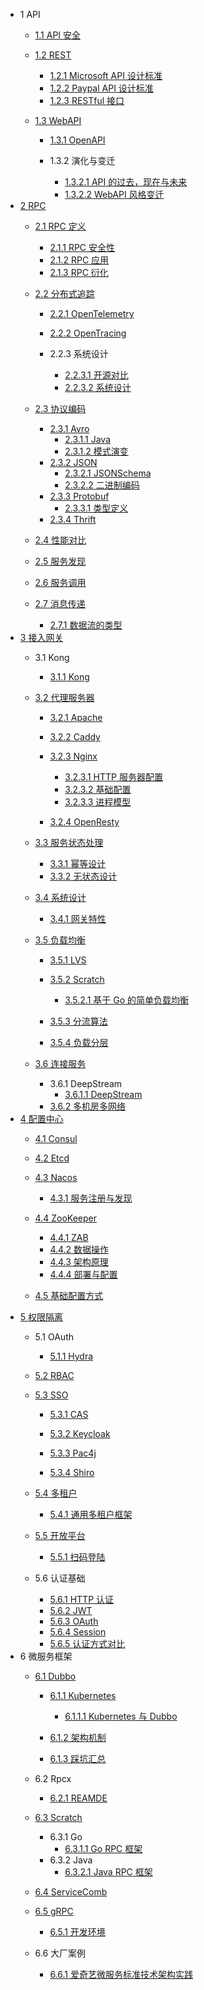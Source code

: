   - 1 API
    - [1.1 API 安全](/API/API%20安全/README.md)
      
    - [1.2 REST](/API/REST/README.md)
      - [1.2.1 Microsoft API 设计标准](/API/REST/Microsoft%20API%20设计标准.md)
      - [1.2.2 Paypal API 设计标准](/API/REST/Paypal%20API%20设计标准.md)
      - [1.2.3 RESTful 接口](/API/REST/RESTful%20接口.md)
    - [1.3 WebAPI](/API/WebAPI/README.md)
      - [1.3.1 OpenAPI](/API/WebAPI/OpenAPI/README.md)
        
      - 1.3.2 演化与变迁
        - [1.3.2.1 API 的过去，现在与未来](/API/WebAPI/演化与变迁/API%20的过去，现在与未来.md)
        - [1.3.2.2 WebAPI 风格变迁](/API/WebAPI/演化与变迁/WebAPI%20风格变迁.md)
  - [2 RPC](/RPC/README.md)
    - [2.1 RPC 定义](/RPC/RPC%20定义/README.md)
      - [2.1.1 RPC 安全性](/RPC/RPC%20定义/RPC%20安全性.md)
      - [2.1.2 RPC 应用](/RPC/RPC%20定义/RPC%20应用.md)
      - [2.1.3 RPC 衍化](/RPC/RPC%20定义/RPC%20衍化.md)
    - [2.2 分布式追踪](/RPC/分布式追踪/README.md)
      - [2.2.1 OpenTelemetry](/RPC/分布式追踪/OpenTelemetry/README.md)
        
      - [2.2.2 OpenTracing](/RPC/分布式追踪/OpenTracing/README.md)
        
      - 2.2.3 系统设计
        - [2.2.3.1 开源对比](/RPC/分布式追踪/系统设计/开源对比.md)
        - [2.2.3.2 系统设计](/RPC/分布式追踪/系统设计/系统设计.md)
    - [2.3 协议编码](/RPC/协议编码/README.md)
      - [2.3.1 Avro](/RPC/协议编码/Avro/README.md)
        - [2.3.1.1 Java](/RPC/协议编码/Avro/Java.md)
        - [2.3.1.2 模式演变](/RPC/协议编码/Avro/模式演变.md)
      - [2.3.2 JSON](/RPC/协议编码/JSON/README.md)
        - [2.3.2.1 JSONSchema](/RPC/协议编码/JSON/JSONSchema.md)
        - [2.3.2.2 二进制编码](/RPC/协议编码/JSON/二进制编码.md)
      - [2.3.3 Protobuf](/RPC/协议编码/Protobuf/README.md)
        - [2.3.3.1 类型定义](/RPC/协议编码/Protobuf/类型定义.md)
      - [2.3.4 Thrift](/RPC/协议编码/Thrift/README.md)
        
    - [2.4 性能对比](/RPC/性能对比.md)
    - [2.5 服务发现](/RPC/服务发现/README.md)
      
    - [2.6 服务调用](/RPC/服务调用/README.md)
      
    - [2.7 消息传递](/RPC/消息传递/README.md)
      - [2.7.1 数据流的类型](/RPC/消息传递/数据流的类型.md)
  - [3 接入网关](/接入网关/README.md)
    - 3.1 Kong
      - [3.1.1 Kong](/接入网关/Kong/Kong.md)
    - [3.2 代理服务器](/接入网关/代理服务器/README.md)
      - [3.2.1 Apache](/接入网关/代理服务器/Apache/README.md)
        
      - [3.2.2 Caddy](/接入网关/代理服务器/Caddy/README.md)
        
      - [3.2.3 Nginx](/接入网关/代理服务器/Nginx/README.md)
        - [3.2.3.1 HTTP 服务器配置](/接入网关/代理服务器/Nginx/HTTP%20服务器配置.md)
        - [3.2.3.2 基础配置](/接入网关/代理服务器/Nginx/基础配置.md)
        - [3.2.3.3 进程模型](/接入网关/代理服务器/Nginx/进程模型.md)
      - [3.2.4 OpenResty](/接入网关/代理服务器/OpenResty/README.md)
        
    - [3.3 服务状态处理](/接入网关/服务状态处理/README.md)
      - [3.3.1 幂等设计](/接入网关/服务状态处理/幂等设计.md)
      - [3.3.2 无状态设计](/接入网关/服务状态处理/无状态设计.md)
    - [3.4 系统设计](/接入网关/系统设计/README.md)
      - [3.4.1 网关特性](/接入网关/系统设计/网关特性.md)
    - [3.5 负载均衡](/接入网关/负载均衡/README.md)
      - [3.5.1 LVS](/接入网关/负载均衡/LVS/README.md)
        
      - [3.5.2 Scratch](/接入网关/负载均衡/Scratch/README.md)
        - [3.5.2.1 基于 Go 的简单负载均衡](/接入网关/负载均衡/Scratch/基于%20Go%20的简单负载均衡.md)
      - [3.5.3 分流算法](/接入网关/负载均衡/分流算法.md)
      - [3.5.4 负载分层](/接入网关/负载均衡/负载分层.md)
    - [3.6 连接服务](/接入网关/连接服务/README.md)
      - 3.6.1 DeepStream
        - [3.6.1.1 DeepStream](/接入网关/连接服务/DeepStream/DeepStream.md)
      - [3.6.2 多机房多网络](/接入网关/连接服务/多机房多网络.md)
  - [4 配置中心](/配置中心/README.md)
    - [4.1 Consul](/配置中心/Consul/README.md)
      
    - [4.2 Etcd](/配置中心/Etcd/README.md)
      
    - [4.3 Nacos](/配置中心/Nacos/README.md)
      - [4.3.1 服务注册与发现](/配置中心/Nacos/服务注册与发现.md)
    - [4.4 ZooKeeper](/配置中心/ZooKeeper/README.md)
      - [4.4.1 ZAB](/配置中心/ZooKeeper/ZAB.md)
      - [4.4.2 数据操作](/配置中心/ZooKeeper/数据操作.md)
      - [4.4.3 架构原理](/配置中心/ZooKeeper/架构原理.md)
      - [4.4.4 部署与配置](/配置中心/ZooKeeper/部署与配置.md)
    - [4.5 基础配置方式](/配置中心/基础配置方式.md)
  - [5 权限隔离](/权限隔离/README.md)
    - 5.1 OAuth
      - [5.1.1 Hydra](/权限隔离/OAuth/Hydra/README.md)
        
    - [5.2 RBAC](/权限隔离/RBAC/README.md)
      
    - [5.3 SSO](/权限隔离/SSO/README.md)
      - [5.3.1 CAS](/权限隔离/SSO/CAS/README.md)
        
      - [5.3.2 Keycloak](/权限隔离/SSO/Keycloak/README.md)
        
      - [5.3.3 Pac4j](/权限隔离/SSO/Pac4j/README.md)
        
      - [5.3.4 Shiro](/权限隔离/SSO/Shiro/README.md)
        
    - [5.4 多租户](/权限隔离/多租户/README.md)
      - [5.4.1 通用多租户框架](/权限隔离/多租户/通用多租户框架.md)
    - [5.5 开放平台](/权限隔离/开放平台/README.md)
      - [5.5.1 扫码登陆](/权限隔离/开放平台/扫码登陆.md)
    - 5.6 认证基础
      - [5.6.1 HTTP 认证](/权限隔离/认证基础/HTTP%20认证.md)
      - [5.6.2 JWT](/权限隔离/认证基础/JWT.md)
      - [5.6.3 OAuth](/权限隔离/认证基础/OAuth.md)
      - [5.6.4 Session](/权限隔离/认证基础/Session.md)
      - [5.6.5 认证方式对比](/权限隔离/认证基础/认证方式对比.md)
  - 6 微服务框架
    - [6.1 Dubbo](/微服务框架/Dubbo/README.md)
      - [6.1.1 Kubernetes](/微服务框架/Dubbo/Kubernetes/README.md)
        - [6.1.1.1 Kubernetes 与 Dubbo](/微服务框架/Dubbo/Kubernetes/Kubernetes%20与%20Dubbo.md)
      - [6.1.2 架构机制](/微服务框架/Dubbo/架构机制/README.md)
        
      - [6.1.3 踩坑汇总](/微服务框架/Dubbo/踩坑汇总.md)
    - 6.2 Rpcx
      - [6.2.1 REAMDE](/微服务框架/Rpcx/REAMDE.md)
    - [6.3 Scratch](/微服务框架/Scratch/README.md)
      - 6.3.1 Go
        - [6.3.1.1 Go RPC 框架](/微服务框架/Scratch/Go/Go%20RPC%20框架.md)
      - 6.3.2 Java
        - [6.3.2.1 Java RPC 框架](/微服务框架/Scratch/Java/Java%20RPC%20框架.md)
    - [6.4 ServiceComb](/微服务框架/ServiceComb/README.md)
      
    - [6.5 gRPC](/微服务框架/gRPC/README.md)
      - [6.5.1 开发环境](/微服务框架/gRPC/开发环境.md)
    - 6.6 大厂案例
      - [6.6.1 爱奇艺微服务标准技术架构实践](/微服务框架/大厂案例/爱奇艺微服务标准技术架构实践.md)